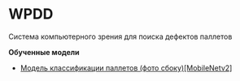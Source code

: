 # WPDD
Система компьютерного зрения для поиска дефектов паллетов

**Обученные модели**
- [Модель классификации паллетов (фото сбоку)[MobileNetv2]](https://drive.google.com/file/d/1pABoWSK0Imn-bqlVDcUPQhamCJe12nCa/view?usp=sharing)